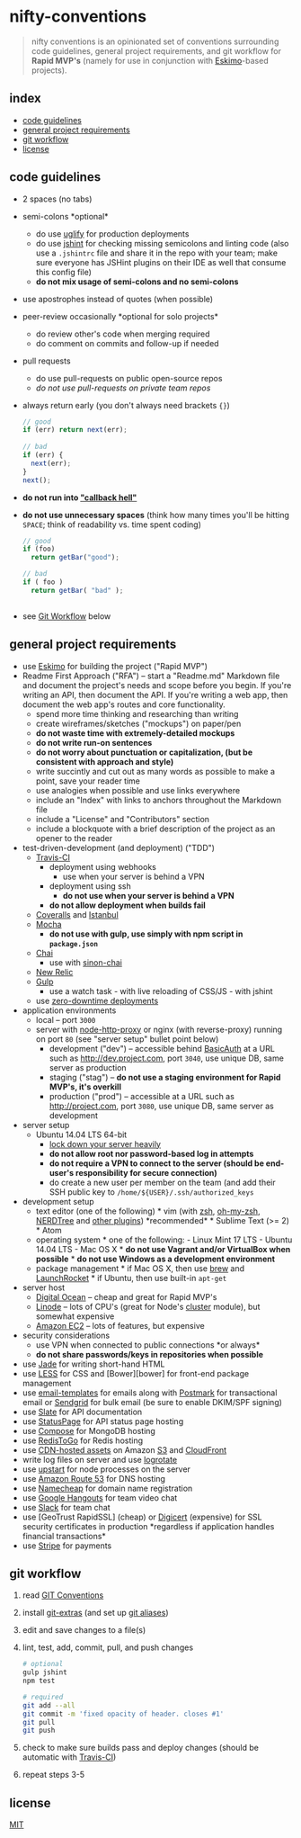 
# nifty-conventions

> nifty conventions is an opinionated set of conventions surrounding code guidelines, general project requirements, and git workflow for **Rapid MVP's** (namely for use in conjunction with [Eskimo][eskimo]-based projects).


## index

* [code guidelines](#code-guidelines)
* [general project requirements](#general-project-requirements)
* [git workflow](#git-workflow)
* [license](#license)


## code guidelines

* 2 spaces (no tabs)
* semi-colons \*optional\*
  - do use [uglify][uglify] for production deployments 
  - do use [jshint][jshint] for checking missing semicolons and linting code (also use a `.jshintrc` file and share it in the repo with your team; make sure everyone has JSHint plugins on their IDE as well that consume this config file) 
  - **do not mix usage of semi-colons and no semi-colons**
* use apostrophes instead of quotes (when possible)
* peer-review occasionally \*optional for solo projects\*
  - do review other's code when merging required
  - do comment on commits and follow-up if needed
* pull requests
  - do use pull-requests on public open-source repos
  - _do not use pull-requests on private team repos_
* always return early (you don't always need brackets `{}`)

    ```js
    // good   
    if (err) return next(err);
          
    // bad
    if (err) {
      next(err);
    }
    next();

    ```
* **do not run into ["callback hell"][callback-hell]**
* **do not use unnecessary spaces** (think how many times you'll be hitting `SPACE`; think of readability vs. time spent coding)

    ```js
    // good
    if (foo)
      return getBar("good");

    // bad
    if ( foo )
      return getBar( "bad" );
      
    ```
    
* see [Git Workflow](#git-workflow) below


## general project requirements

* use [Eskimo][eskimo] for building the project ("Rapid MVP")
* Readme First Approach ("RFA") &ndash; start a "Readme.md" Markdown file and document the project's needs and scope before you begin.  If you're writing an API, then document the API.  If you're writing a web app, then document the web app's routes and core functionality.
  - spend more time thinking and researching than writing
  - create wireframes/sketches ("mockups") on paper/pen
  - **do not waste time with extremely-detailed mockups**
  - **do not write run-on sentences**
  - **do not worry about punctuation or capitalization, (but be consistent with approach and style)**
  - write succintly and cut out as many words as possible to make a point, save your reader time
  - use analogies when possible and use links everywhere
  - include an "Index" with links to anchors throughout the Markdown file
  - include a "License" and "Contributors" section
  - include a blockquote with a brief description of the project as an opener to the reader
* test-driven-development (and deployment) ("TDD")
  - [Travis-CI][travis-ci]
      * deployment using webhooks
          - use when your server is behind a VPN
      * deployment using ssh
          - **do not use when your server is behind a VPN**
      * **do not allow deployment when builds fail**
  - [Coveralls][coveralls] and [Istanbul][istanbul]
  - [Mocha][mocha]
      * **do not use with gulp, use simply with npm script in `package.json`**
  - [Chai][chai]
      * use with [sinon-chai][sinon-chai]
  - [New Relic][new-relic]
  - [Gulp][gulp]
      * use a watch task
            - with live reloading of CSS/JS
            - with jshint
  - use [zero-downtime deployments][zero-downtime]
* application environments
  - local &ndash; port `3000`
  - server with [node-http-proxy][node-http-proxy] or nginx (with reverse-proxy) running on port `80` (see "server setup" bullet point below)
      * development ("dev") &ndash; accessible behind [BasicAuth][basic-auth] at a URL such as <http://dev.project.com>, port `3040`, use unique DB, same server as production
      * staging ("stag") &ndash; **do not use a staging environment for Rapid MVP's, it's overkill**
      * production ("prod") &ndash; accessible at a URL such as <http://project.com>, port `3080`, use unique DB, same server as development
* server setup
  - Ubuntu 14.04 LTS 64-bit
      * [lock down your server heavily][ubuntu-security]
      * **do not allow root nor password-based log in attempts**
      * **do not require a VPN to connect to the server (should be end-user's responsibility for secure connection)**
      * do create a new user per member on the team (and add their SSH public key to `/home/${USER}/.ssh/authorized_keys`  
* development setup
  - text editor (one of the following)
        * vim (with [zsh][zsh], [oh-my-zsh][oh-my-zsh], [NERDTree][nerdtree] and [other plugins][my-vim-setup]) \*recommended\*
        * Sublime Text (>= 2)
        * Atom
  - operating system
        * one of the following:
            - Linux Mint 17 LTS
            - Ubuntu 14.04 LTS
            - Mac OS X
        * **do not use Vagrant and/or VirtualBox when possible**
        * **do not use Windows as a development environment**
  - package management
        * if Mac OS X, then use [brew][brew] and [LaunchRocket][launch-rocket]
        * if Ubuntu, then use built-in `apt-get`
* server host
  - [Digital Ocean][digital-ocean] &ndash; cheap and great for Rapid MVP's
  - [Linode][linode] &ndash; lots of CPU's (great for Node's [cluster][cluster] module), but somewhat expensive
  - [Amazon EC2][amazon-ec2] &ndash; lots of features, but expensive
* security considerations
  - use VPN when connected to public connections \*or always\*
  - **do not share passwords/keys in repositories when possible**
* use [Jade][jade] for writing short-hand HTML
* use [LESS][less] for CSS and [Bower][bower] for front-end package management
* use [email-templates][email-templates] for emails along with [Postmark][postmark] for transactional email or [Sendgrid][sendgrid] for bulk email (be sure to enable DKIM/SPF signing)
* use [Slate][slate] for API documentation
* use [StatusPage][status-page] for API status page hosting
* use [Compose][compose] for MongoDB hosting
* use [RedisToGo][redis-to-go] for Redis hosting
* use [CDN-hosted assets][cdn-hosted-assets] on Amazon [S3][amazon-s3] and [CloudFront][amazon-cloudfront]
* write log files on server and use [logrotate][logrotate]
* use [upstart][upstart] for node processes on the server
* use [Amazon Route 53][amazon-route-53] for DNS hosting
* use [Namecheap][namecheap] for domain name registration
* use [Google Hangouts][google-hangouts] for team video chat
* use [Slack][slack] for team chat
* use [GeoTrust RapidSSL] (cheap) or [Digicert][digicert] (expensive) for SSL security certificates in production \*regardless if application handles financial transactions\*
* use [Stripe][stripe] for payments


## git workflow

1. read [GIT Conventions][git-conventions]

2. install [git-extras][git-extras] (and set up [git aliases][git-aliases])

3. edit and save changes to a file(s)

4. lint, test, add, commit, pull, and push changes

    ```bash
    # optional
    gulp jshint
    npm test
    
    # required
    git add --all
    git commit -m 'fixed opacity of header. closes #1'
    git pull
    git push
    ```

5. check to make sure builds pass and deploy changes (should be automatic with [Travis-CI][travis-ci])

6. repeat steps 3-5


## license

[MIT](LICENSE)


[git-aliases]: http://tjholowaychuk.tumblr.com/post/26904939933/git-extras-introduction-screencast
[git-conventions]: https://medium.com/code-adventures/git-conventions-a940ee20862d
[git-extras]: https://github.com/visionmedia/git-extras
[callback-hell]: http://callbackhell.com/
[uglify]: https://github.com/terinjokes/gulp-uglify
[jshint]: https://github.com/spenceralger/gulp-jshint
[jade]: http://jade-lang.com
[less]: http://lesscss.org/
[email-templates]: https://github.com/niftylettuce/node-email-templates
[postmark]: https://postmarkapp.com/
[sendgrid]: https://sendgrid.com/
[digital-ocean]: http://digitalocean.com
[linode]: http://linode.com
[amazon-ec2]: https://aws.amazon.com/ec2/
[cluster]: http://nodejs.org/api/cluster.html
[namecheap]: http://namecheap.com
[google-hangouts]: https://plus.google.com
[amazon-s3]: https://aws.amazon.com/s3/
[stripe]: http://stripe.com
[digicert]: http://digicert.com
[slack]: http://slack.com
[amazon-route-53]: https://aws.amazon.com/route53/
[amazon-cloudfront]: https://aws.amazon.com/cloudfront/
[node-http-proxy]: https://github.com/nodejitsu/node-http-proxy
[status-page]: http://statuspage.io
[logrotate]: http://linuxcommand.org/man_pages/logrotate8.html
[cdn-hosted-assets]: https://github.com/niftylettuce/eskimo/tree/master/examples/cdn-hosted-assets
[compose]: http://compose.io
[redis-to-go]: https://redistogo.com
[slate]: https://github.com/tripit/slate
[new-relic]: http://newrelic.com
[zero-downtime]: https://github.com/niftylettuce/eskimo/tree/master/examples/zero-downtime-reloads
[brew]: http://brew.sh
[upstart]: http://upstart.ubuntu.com/
[launch-rocket]: https://github.com/jimbojsb/launchrocket
[nerdtree]: https://github.com/scrooloose/nerdtree
[my-vim-setup]: https://github.com/niftylettuce/.vim
[zsh]: http://www.zsh.org/
[oh-my-zsh]: https://github.com/robbyrussell/oh-my-zsh
[eskimo]: http://eskimo.io
[travis-ci]: http://travis-ci.org
[coveralls]: https://coveralls.io
[istanbul]: https://gotwarlost.github.io/istanbul/
[mocha]: https://visionmedia.github.io/mocha/
[chai]: http://chaijs.com/
[sinon-chai]: https://github.com/domenic/sinon-chai
[ubuntu-security]: https://github.com/niftylettuce/amazon-ec2-node-stack#ubuntu-security-configuration
[basic-auth]: http://todo.com
[gulp]: http://gulpjs.com/
